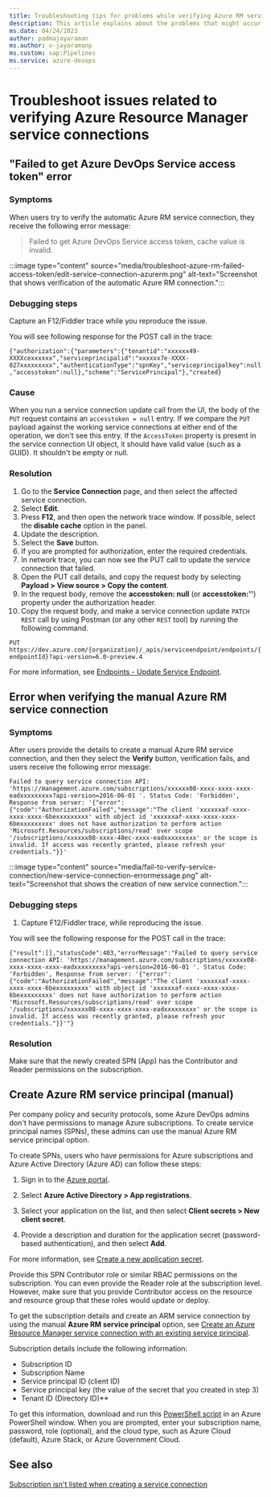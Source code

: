 ```yaml
---
title: Troubleshooting tips for problems while verifying Azure RM service connection
description: This article explains about the problems that might occur when users verify the automatic Azure RM service connection.
ms.date: 04/24/2023
author: padmajayaraman
ms.author: v-jayaramanp
ms.custom: sap:Pipelines
ms.service: azure-devops
---
```


# Troubleshoot issues related to verifying Azure Resource Manager service connections

## "Failed to get Azure DevOps Service access token" error

### Symptoms

When users try to verify the automatic Azure RM service connection, they receive the following error message:

> Failed to get Azure DevOps Service access token, cache value is invalid.

:::image type="content" source="media/troubleshoot-azure-rm-failed-access-token/edit-service-connection-azurerm.png" alt-text="Screenshot that shows verification of the automatic Azure RM connection.":::

### Debugging steps

Capture an F12/Fiddler trace while you reproduce the issue.

You will see following response for the POST call in the trace:

`{"authorization":{"parameters":{"tenantid":"xxxxxx49-XXXXcexxxxxx","serviceprincipalid":"xxxxxx7e-XXXX-027xxxxxxxxx","authenticationType":"spnKey","serviceprincipalkey":null,"accesstoken":null},"scheme":"ServicePrincipal"},"created}`

### Cause

When you run a service connection update call from the UI, the body of the `PUT` request contains an `accesstoken = null` entry. If we compare the `PUT` payload against the working service connections at either end of the operation, we don't see this entry. If the `AccessToken` property is present in the service connection UI object, it should have valid value (such as a GUID). It shouldn't be empty or null.

### Resolution

1. Go to the **Service Connection** page, and then select the affected service connection.
1. Select **Edit**.
1. Press **F12**, and then open the network trace window. If possible, select the **disable cache** option in the panel.
1. Update the description.
1. Select the **Save** button.
1. If you are prompted for authorization, enter the required credentials.
1. In network trace, you can now see the PUT call to update the service connection that failed.
1. Open the PUT call details, and copy the request body by selecting **Payload > View source > Copy the content**.
1. In the request body, remove the **accesstoken: null** (or **accesstoken:''**) property under the authorization header.
1. Copy the request body, and make a service connection update `PATCH REST` call by using Postman (or any other `REST` tool) by running the following command.

`PUT https://dev.azure.com/{organization}/_apis/serviceendpoint/endpoints/{endpointId}?api-version=6.0-preview.4`

For more information, see [Endpoints - Update Service Endpoint](/rest/api/azure/devops/serviceendpoint/endpoints/update-service-endpoint?view=azure-devops-rest-6.0&tabs=HTTP&preserve-view=true).

## Error when verifying the manual Azure RM service connection

### Symptoms

After users provide the details to create a manual Azure RM service connection, and then they select the **Verify** button, verification fails, and users receive the following error message:

```output
Failed to query service connection API: 'https://management.azure.com/subscriptions/xxxxxx08-xxxx-xxxx-xxxx-eadxxxxxxxxx?api-version=2016-06-01 '. Status Code: 'Forbidden', Response from server: '{"error":{"code":"AuthorizationFailed","message":"The client 'xxxxxxaf-xxxx-xxxx-xxxx-6bexxxxxxxxx' with object id 'xxxxxxaf-xxxx-xxxx-xxxx-6bexxxxxxxxx' does not have authorization to perform action 'Microsoft.Resources/subscriptions/read' over scope '/subscriptions/xxxxxx08-xxxx-48ec-xxxx-eadxxxxxxxxx' or the scope is invalid. If access was recently granted, please refresh your credentials."}}'
```

:::image type="content" source="media/fail-to-verify-service-connection/new-service-connection-errormessage.png" alt-text="Screenshot that shows the creation of new service connection.":::

### Debugging steps

1. Capture F12/Fiddler trace, while reproducing the issue.

You will see the following response for the POST call in the trace:

```output
{"result":[],"statusCode":403,"errorMessage":"Failed to query service connection API: 'https://management.azure.com/subscriptions/xxxxxx08-xxxx-xxxx-xxxx-eadxxxxxxxxx?api-version=2016-06-01 '. Status Code: 'Forbidden', Response from server: '{"error":{"code":"AuthorizationFailed","message":"The client 'xxxxxxaf-xxxx-xxxx-xxxx-6bexxxxxxxxx' with object id 'xxxxxxaf-xxxx-xxxx-xxxx-6bexxxxxxxxx' does not have authorization to perform action 'Microsoft.Resources/subscriptions/read' over scope '/subscriptions/xxxxxx08-xxxx-xxxx-xxxx-eadxxxxxxxxx' or the scope is invalid. If access was recently granted, please refresh your credentials."}}'"}
```

### Resolution

Make sure that the newly created SPN (App) has the Contributor and Reader permissions on the subscription.

## Create Azure RM service principal (manual)

Per company policy and security protocols, some Azure DevOps admins don't have permissions to manage Azure subscriptions. To create service principal names (SPNs), these admins can use the manual Azure RM service principal option.

To create SPNs, users who have permissions for Azure subscriptions and Azure Active Directory (Azure AD) can follow these steps:

1. Sign in to the [Azure portal](https://ms.portal.azure.com/#home).

1. Select **Azure Active Directory > App registrations**.

1. Select your application on the list, and then select **Client secrets > New client secret**.

1. Provide a description and duration for the application secret (password-based authentication), and then select **Add**.

For more information, see [Create a new application secret](/azure/active-directory/develop/howto-create-service-principal-portal).

Provide this SPN Contributor role or similar RBAC permissions on the subscription. You can even provide the Reader role at the subscription level. However, make sure that you provide Contributor access on the resource and resource group that these roles would update or deploy.

To get the subscription details and create an ARM service connection by using the manual **Azure RM service principal** option, see [Create an Azure Resource Manager service connection with an existing service principal](/azure/devops/pipelines/library/connect-to-azure?view=azure-devops&preserve-view=true).

Subscription details include the following information:

- Subscription ID
- Subscription Name
- Service principal ID (client ID)
- Service principal key (the value of the secret that you created in step 3)
- Tenant ID (Directory ID)**

To get this information, download and run this [PowerShell script](https://github.com/microsoft/azure-pipelines-extensions/blob/master/TaskModules/powershell/Azure/SPNCreation.ps1) in an Azure PowerShell window. When you are prompted, enter your subscription name, password, role (optional), and the cloud type, such as Azure Cloud (default), Azure Stack, or Azure Government Cloud.

## See also

[Subscription isn't listed when creating a service connection](/azure/devops/pipelines/release/azure-rm-endpoint?view=azure-devops&preserve-view=true)